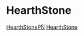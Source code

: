 # HearthStone

[HearthStonePÑ](https://edme88.github.io/HearthStone/) 
[HearthStone](https://resnick1331.github.io/HearthStoneBG/)